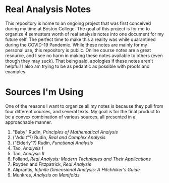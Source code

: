 # Real Analysis Notes
This repository is home to an ongoing project that was first conceived during my time at Boston College. The goal of this project is for me to organize 4 semesters worth of real analysis notes into one document for my future self. The perfect time to make this a reality was while quarantined during the COVID-19 Pandemic. While these notes are mainly for my personal use, this repository is public. Online course notes are a great resource, and I see no harm in making these notes available to others (even though they may suck). That being said, apologies if these notes aren't helpful! I also am trying to be as pedantic as possible with proofs and examples.

# Sources I'm Using
One of the reasons I want to organize all my notes is because they pull from four different courses, and several texts. My goal is for the final product to be a convex combination of various sources, all presented in a approachable manner. 

1. "Baby" Rudin, *Principles of Mathematical Analysis* 
2. ("Adult"?) Rudin, *Real and Complex Analysis* 
3. ("Elderly"?) Rudin, *Functional Analysis*
4. Tao, *Analysis I*
5. Tao, *Analysis II*
6. Folland, *Real Analysis: Modern Techniques and Their Applications*
7. Royden and Fitzpatrick, *Real Analysis*
8. Aliprantis, *Infinite Dimensional Analysis: A Hitchhiker's Guide*
9. Munkres, *Analysis on Manifolds*
